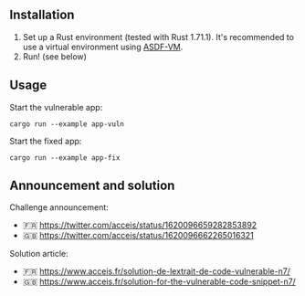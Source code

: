 ## Installation

1. Set up a Rust environment (tested with Rust 1.71.1). It's recommended to use a virtual environment using [ASDF-VM](https://asdf-vm.com/).
3. Run! (see below)

## Usage

Start the vulnerable app:

```
cargo run --example app-vuln
```

Start the fixed app:

```
cargo run --example app-fix
```

## Announcement and solution

Challenge announcement:

- 🇫🇷 https://twitter.com/acceis/status/1620096659282853892
- 🇬🇧 https://twitter.com/acceis/status/1620096662265016321

Solution article:

- 🇫🇷 https://www.acceis.fr/solution-de-lextrait-de-code-vulnerable-n7/
- 🇬🇧 https://www.acceis.fr/solution-for-the-vulnerable-code-snippet-n7/
